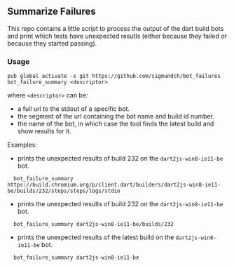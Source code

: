## Summarize Failures

This repo contains a little script to process the output of the dart build bots
and print which tests have unexpected resutls (either because they failed or
because they started passing).

### Usage
```
pub global activate -s git https://github.com/sigmundch/bot_failures
bot_failure_summary <descriptor>
```

where `<descriptor>` can be:
  - a full url to the stdout of a specific bot.
  - the segment of the url containing the bot name and build id number.
  - the name of the bot, in which case the tool finds the latest build and show
    results for it.

Examples:

  - prints the unexpected results of build 232 on the `dart2js-win8-ie11-be`
    bot.
```
  bot_failure_summary https://build.chromium.org/p/client.dart/builders/dart2js-win8-ie11-be/builds/232/steps/steps/logs/stdio
```
  - prints the unexpected results of build 232 on the `dart2js-win8-ie11-be`
    bot.

```
  bot_failure_summary dart2js-win8-ie11-be/builds/232
```
  - prints the unexpected results of the latest build on the
    `dart2js-win8-ie11-be` bot.
```
  bot_failure_summary dart2js-win8-ie11-be
```
